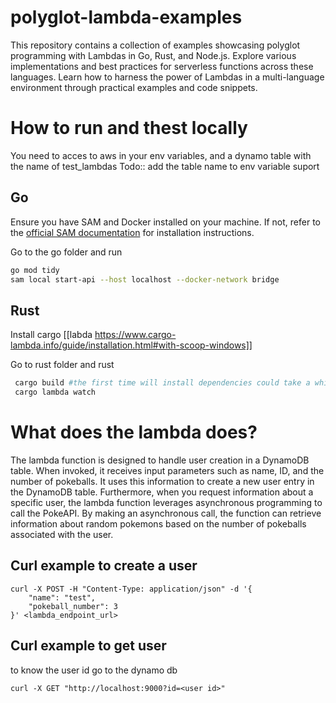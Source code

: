 # polyglot-lambda-examples

This repository contains a collection of examples showcasing polyglot programming with Lambdas in Go, Rust, and Node.js. Explore various implementations and best practices for serverless functions across these languages. Learn how to harness the power of Lambdas in a multi-language environment through practical examples and code snippets.

# How to run and thest locally

You need to acces to aws in your env variables, and a dynamo table with the name of test_lambdas
Todo:: add the table name to env variable suport

## Go

Ensure you have SAM and Docker installed on your machine. If not, refer to the [official SAM documentation](https://docs.aws.amazon.com/serverless-application-model/latest/developerguide/serverless-sam-cli-install.html) for installation instructions.

Go to the go folder and run

```bash
go mod tidy
sam local start-api --host localhost --docker-network bridge
```

## Rust

Install cargo [[labda https://www.cargo-lambda.info/guide/installation.html#with-scoop-windows]]

Go to rust folder and rust

```bash
 cargo build #the first time will install dependencies could take a while
 cargo lambda watch
```

# What does the lambda does?

The lambda function is designed to handle user creation in a DynamoDB table. When invoked, it receives input parameters such as name, ID, and the number of pokeballs. It uses this information to create a new user entry in the DynamoDB table.
Furthermore, when you request information about a specific user, the lambda function leverages asynchronous programming to call the PokeAPI. By making an asynchronous call, the function can retrieve information about random pokemons based on the number of pokeballs associated with the user.

## Curl example to create a user

```curl
curl -X POST -H "Content-Type: application/json" -d '{
	"name": "test",
	"pokeball_number": 3
}' <lambda_endpoint_url>
```

## Curl example to get user

to know the user id go to the dynamo db

```curl
curl -X GET "http://localhost:9000?id=<user id>"
```
